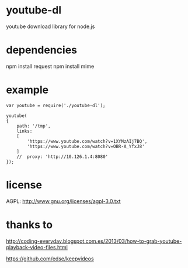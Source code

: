 youtube-dl
==========

youtube download library for node.js


dependencies
============

npm install request
npm install mime

example
=======

```
var youtube = require('./youtube-dl');

youtube(
{
	path: '/tmp',
	links:
	[
		'https://www.youtube.com/watch?v=1XYMzAIj7BQ',
		'https://www.youtube.com/watch?v=OBR-A_YfxJ8'
	]
	//	proxy: 'http://10.126.1.4:8080'
});
```

license
=======

AGPL: http://www.gnu.org/licenses/agpl-3.0.txt

thanks to
=========

http://coding-everyday.blogspot.com.es/2013/03/how-to-grab-youtube-playback-video-files.html

https://github.com/edse/keepvideos